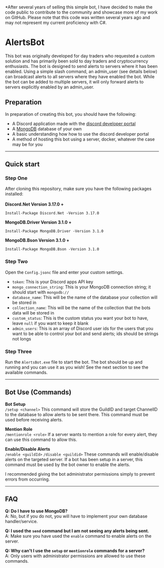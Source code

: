 *After several years of selling this simple bot, I have decided to make the code public to contribute to the community and showcase more of my work on GitHub. Please note that this code was written several years ago and may not represent my current proficiency with C#.

# AlertsBot
This bot was originally developed for day traders who requested a custom solution and has primarily been sold to day traders and cryptocurrency enthusiasts. The bot is designed to send alerts to servers where it has been enabled. Using a simple slash command, an admin_user (see details below) can broadcast alerts to all servers where they have enabled the bot. While the bot can be added to multiple servers, it will only forward alerts to servers explicitly enabled by an admin_user.

## Preparation
In preparation of creating this bot, you should have the following:
- A Discord application made with the [discord developer portal](https://discord.com/developers/applications)
- A [MongoDB](https://mongodb.com) database of your own
- A basic understanding how how to use the discord developer portal
- A method of hosting this bot using a server, docker, whatever the case may be for you
---
## Quick start

### Step One
After cloning this repository, make sure you have the following packages installed:<br /><br />
**Discord.Net Version 3.17.0 +** 
```
Install-Package Discord.Net -Version 3.17.0
```
**MongoDB.Driver Version 3.1.0 +** 
```
Install-Package MongoDB.Driver -Version 3.1.0
```
**MongoDB.Bson Version 3.1.0 +** 
```
Install-Package MongoDB.Bson -Version 3.1.0
```

### Step Two
Open the `Config.jsonc` file and enter your custom settings.
- `token`: This is your Discord apps API key
- `mongo_connection_string`: This is your MongoDB connection string; it should start with `mongodb://`
- `database_name`: This will be the name of the database your collection will be stored in
- `collection_name`: This will be the name of the collection that the bots data will be stored in
- `custom_status`: This is the custom status you want your bot to have, leave `null` if you want to keep it blank
- `admin_users`: This is an array of Discord user ids for the users that you want to be able to control your bot and send alerts; ids should be strings not longs

### Step Three
Run the `AlertsBot.exe` file to start the bot. The bot should be up and running and you can use it as you wish! See the next section to see the available commands.

---

## Bot Use (Commands)

**Bot Setup**<br />
`/setup <channel>` This command will store the GuildID and target ChannelID to the database to allow alerts to be sent there. This command must be used before receiving alerts.

**Mention Role**<br />
`/mentionrole <role>` If a server wants to mention a role for every alert, they can use this command to allow this.

**Enable/Disable Alerts**<br />
`/enable <guildId>` `/disable <guildid>` These commands will enable/disable alerts on the targeted server. If a bot has been setup in a server, this command must be used by the bot owner to enable the alerts.

I recommended giving the bot administrator permissions simply to prevent errors from occurring.

---

## FAQ
**Q: Do I have to use MongoDB?**<br />
A: No, but if you do not, you will have to implement your own database handler/service.

**Q: I used the `send` command but I am not seeing any alerts being sent.**<br />
A: Make sure you have used the `enable` command to enable alerts on the server. 

**Q: Why can't I use the `setup` or `mentionrole` commands for a server?**<br />
A: Only users with administrator permissions are allowed to use these commands. 
